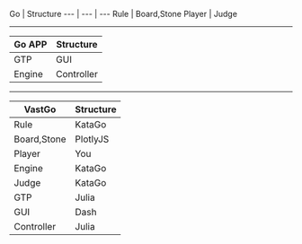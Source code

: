 Go | Structure 
--- | --- | ---
Rule | Board,Stone
Player | Judge

---
Go APP | Structure 
--- | --- 
GTP | GUI
Engine | Controller

---
VastGo | Structure
--- | ---
Rule | KataGo
Board,Stone | PlotlyJS
Player | You
Engine | KataGo
Judge | KataGo
GTP | Julia
GUI | Dash
Controller | Julia